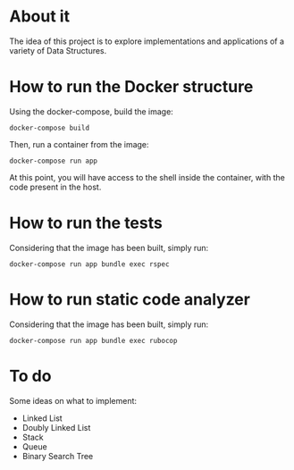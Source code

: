 # About it
The idea of this project is to explore implementations and applications of a variety of Data Structures.

# How to run the Docker structure
Using the docker-compose, build the image:
```
docker-compose build
```
Then, run a container from the image:
```
docker-compose run app
```
At this point, you will have access to the shell inside the container, with the code present in the host.

# How to run the tests
Considering that the image has been built, simply run:
```
docker-compose run app bundle exec rspec
```

# How to run static code analyzer
Considering that the image has been built, simply run:
```
docker-compose run app bundle exec rubocop
```

# To do
Some ideas on what to implement:
- Linked List
- Doubly Linked List
- Stack
- Queue
- Binary Search Tree